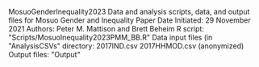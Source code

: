 MosuoGenderInequality2023
Data and analysis scripts, data, and output files for Mosuo Gender and Inequality Paper
Date Initiated: 29 November 2021
Authors: Peter M. Mattison and Brett Beheim
R script: "Scripts/MosuoInequality2023PMM_BB.R"
Data input files (in "AnalysisCSVs" directory:
    2017IND.csv
    2017HHMOD.csv (anonymized)
Output files: "Output"
